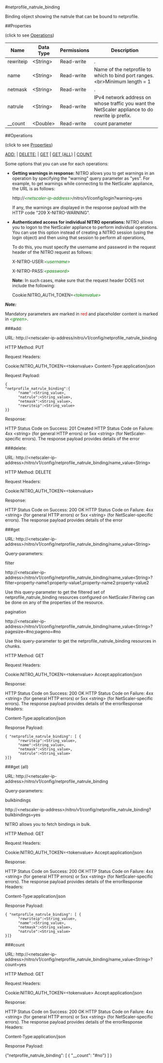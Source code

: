 #netprofile_natrule_binding

Binding object showing the natrule that can be bound to netprofile.


##Properties 
<span>(click to see [Operations](#operations))</span>


<table><thead><tr><th>Name</th><th> Data Type</th><th> Permissions</th><th>Description</th></tr></thead><tbody><tr><td>rewriteip</td><td>&lt;String></td><td>Read-write</td><td>.</td><tr><tr><td>name</td><td>&lt;String></td><td>Read-write</td><td>Name of the netprofile to which to bind port ranges.&lt;br>Minimum length = 1</td><tr><tr><td>netmask</td><td>&lt;String></td><td>Read-write</td><td>.</td><tr><tr><td>natrule</td><td>&lt;String></td><td>Read-write</td><td>IPv4 network address on whose traffic you want the NetScaler appliance to do rewrite ip prefix.</td><tr><tr><td>__count</td><td>&lt;Double></td><td>Read-write</td><td>count parameter</td><tr></tbody></table>
##Operations 
<span>(click to see [Properties](#properties))</span>


[ADD:](#add:) | [DELETE:](#delete:) | [GET](#get) | [GET (ALL)](#get-(all)) | [COUNT](#count)


Some options that you can use for each operations:
<ul><li><p><b>Getting warnings in response:</b> NITRO allows you to get warnings in an operation by specifying the "warning" query parameter as "yes". For example, to get warnings while connecting to the NetScaler appliance, the URL is as follows:</p><p>http://<span style="color:green;font-style:italic;">&lt;netscaler-ip-address&gt;</span>/nitro/v1/config/login?warning=yes</p><p>If any, the warnings are displayed in the response payload with the HTTP code "209 X-NITRO-WARNING".</p></li><li><p><b>Authenticated access for individual NITRO operations:</b> NITRO allows you to logon to the NetScaler appliance to perform individual operations. You can use this option instead of creating a NITRO session (using the login object) and then using that session to perform all operations,</p><p>To do this, you must specify the username and password in the request header of the NITRO request as follows:</p><p>X-NITRO-USER:<span style="color:green;font-style:italic;">&lt;username&gt;</span></p><p>X-NITRO-PASS:<span style="color:green;font-style:italic;">&lt;password&gt;</span></p><p><b>Note:</b> In such cases, make sure that the request header DOES not include the following:</p><p>Cookie:NITRO_AUTH_TOKEN=<span style="color:green;font-style:italic;">&lt;tokenvalue&gt;</span></p></li></ul>



***Note:*** 
Mandatory parameters are marked in <span style="color:#FF0000;">red</span> and placeholder content is marked in <span style="color:green;font-style:italic">&lt;green&gt;</span>.

###add:



URL: http://&lt;netscaler-ip-address/nitro/v1/config/netprofile_natrule_binding
HTTP Method: PUT
Request Headers:

Cookie:NITRO_AUTH_TOKEN=&lt;tokenvalue&gt;Content-Type:application/json

Request Payload: ```{"netprofile_natrule_binding":{      "name":<String_value>,      "natrule":<String_value>,      "netmask":<String_value>,      "rewriteip":<String_value>}}```
Response:
HTTP Status Code on Success: 201 CreatedHTTP Status Code on Failure: 4xx &lt;string&gt; (for general HTTP errors) or 5xx &lt;string&gt; (for NetScaler-specific errors). The response payload provides details of the error


###delete:



URL: http://&lt;netscaler-ip-address&gt;/nitro/v1/config/netprofile_natrule_binding/name_value&lt;String&gt;
HTTP Method: DELETE
Request Headers:

Cookie:NITRO_AUTH_TOKEN=&lt;tokenvalue&gt;

Response:
HTTP Status Code on Success: 200 OKHTTP Status Code on Failure: 4xx &lt;string&gt; (for general HTTP errors) or 5xx &lt;string&gt; (for NetScaler-specific errors). The response payload provides details of the error


###get



URL: http://&lt;netscaler-ip-address&gt;/nitro/v1/config/netprofile_natrule_binding/name_value&lt;String&gt;
Query-parameters:
filter
http://&lt;netscaler-ip-address&gt;/nitro/v1/config/netprofile_natrule_binding/name_value&lt;String&gt;?filter=property-name1:property-value1,property-name2:property-value2
Use this query-parameter to get the filtered set of netprofile_natrule_binding resources configured on NetScaler.Filtering can be done on any of the properties of the resource.


pagination
http://&lt;netscaler-ip-address&gt;/nitro/v1/config/netprofile_natrule_binding/name_value&lt;String&gt;?pagesize=#no;pageno=#no
Use this query-parameter to get the netprofile_natrule_binding resources in chunks.



HTTP Method: GET
Request Headers:

Cookie:NITRO_AUTH_TOKEN=&lt;tokenvalue&gt;Accept:application/json

Response:
HTTP Status Code on Success: 200 OKHTTP Status Code on Failure: 4xx &lt;string&gt; (for general HTTP errors) or 5xx &lt;string&gt; (for NetScaler-specific errors). The response payload provides details of the errorResponse Headers:

Content-Type:application/json

Response Payload: ```{ "netprofile_natrule_binding": [ {      "rewriteip":<String_value>,      "name":<String_value>,      "netmask":<String_value>,      "natrule":<String_value>}]}```



###get (all)



URL: http://&lt;netscaler-ip-address&gt;/nitro/v1/config/netprofile_natrule_binding
Query-parameters:
bulkbindings
http://&lt;netscaler-ip-address&gt;/nitro/v1/config/netprofile_natrule_binding?bulkbindings=yes
NITRO allows you to fetch bindings in bulk.



HTTP Method: GET
Request Headers:

Cookie:NITRO_AUTH_TOKEN=&lt;tokenvalue&gt;Accept:application/json

Response:
HTTP Status Code on Success: 200 OKHTTP Status Code on Failure: 4xx &lt;string&gt; (for general HTTP errors) or 5xx &lt;string&gt; (for NetScaler-specific errors). The response payload provides details of the errorResponse Headers:

Content-Type:application/json

Response Payload: ```{ "netprofile_natrule_binding": [ {      "rewriteip":<String_value>,      "name":<String_value>,      "netmask":<String_value>,      "natrule":<String_value>}]}```



###count



URL: http://&lt;netscaler-ip-address&gt;/nitro/v1/config/netprofile_natrule_binding/name_value&lt;String&gt;?count=yes
HTTP Method: GET
Request Headers:

Cookie:NITRO_AUTH_TOKEN=&lt;tokenvalue&gt;Accept:application/json

Response:
HTTP Status Code on Success: 200 OKHTTP Status Code on Failure: 4xx &lt;string&gt; (for general HTTP errors) or 5xx &lt;string&gt; (for NetScaler-specific errors). The response payload provides details of the errorResponse Headers:

Content-Type:application/json

Response Payload: 
{"netprofile_natrule_binding": [ { "__count": "#no"} ] }


